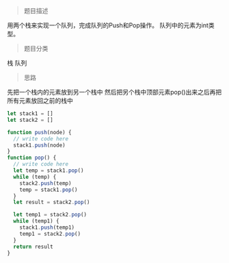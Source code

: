> 题目描述

用两个栈来实现一个队列，完成队列的Push和Pop操作。 队列中的元素为int类型。

> 题目分类

栈 队列

> 思路

先把一个栈内的元素放到另一个栈中
然后把另个栈中顶部元素pop()出来之后再把所有元素放回之前的栈中
```js
let stack1 = []
let stack2 = []

function push(node) {
  // write code here
  stack1.push(node)
}
function pop() {
  // write code here
  let temp = stack1.pop()
  while (temp) {
    stack2.push(temp)
    temp = stack1.pop()
  }
  let result = stack2.pop()

  let temp1 = stack2.pop()
  while (temp1) {
    stack1.push(temp1)
    temp1 = stack2.pop()
  }
  return result
}
```